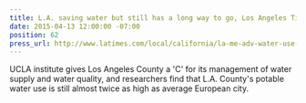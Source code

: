 ```yaml
---
title: L.A. saving water but still has a long way to go, Los Angeles Times
date: 2015-04-13 12:00:00 -07:00
position: 62
press_url: http://www.latimes.com/local/california/la-me-adv-water-use-compared-20150413-story.html
---
```


UCLA institute gives Los Angeles County a 'C' for its management of water supply and water quality, and researchers find that L.A. County's potable water use is still almost twice as high as average European city.

